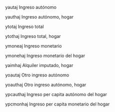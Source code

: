 yautaj	Ingreso autónomo


yauthaj	Ingreso autónomo, hogar


ytotaj	Ingreso total


ytothaj	Ingreso total, hogar


ymoneaj	Ingreso monetario


ymonehaj	Ingreso monetario del hogar


yaimhaj	Alquiler imputado, hogar


yoautaj	Otro ingreso autónomo


yoauthaj	Otro ingreso autónomo, hogar


ypcauthaj	Ingreso per capita autónomo del hogar


ypcmonhaj    Ingreso per capita
monetario del hogar
